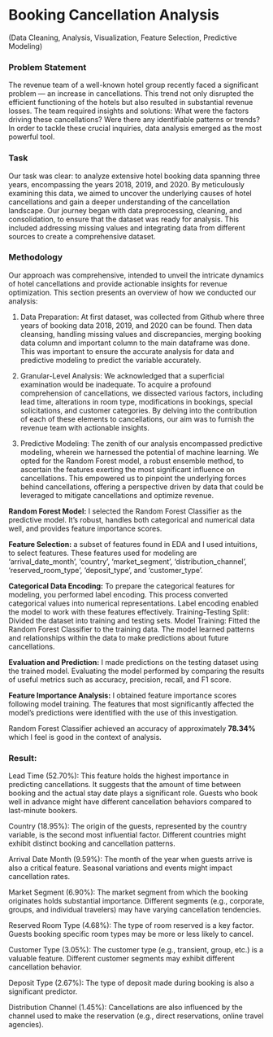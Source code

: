 # Booking Cancellation Analysis
(Data Cleaning, Analysis, Visualization, Feature Selection, Predictive Modeling)
### Problem Statement
The revenue team of a well-known hotel group recently faced a significant problem — an increase in cancellations. This trend not only disrupted the efficient functioning of the hotels but also resulted in substantial revenue losses. The team required insights and solutions: What were the factors driving these cancellations? Were there any identifiable patterns or trends? In order to tackle these crucial inquiries, data analysis emerged as the most powerful tool.

### Task
Our task was clear: to analyze extensive hotel booking data spanning three years, encompassing the years 2018, 2019, and 2020. By meticulously examining this data, we aimed to uncover the underlying causes of hotel cancellations and gain a deeper understanding of the cancellation landscape. Our journey began with data preprocessing, cleaning, and consolidation, to ensure that the dataset was ready for analysis. This included addressing missing values and integrating data from different sources to create a comprehensive dataset.

### Methodology
Our approach was comprehensive, intended to unveil the intricate dynamics of hotel cancellations and provide actionable insights for revenue optimization. This section presents an overview of how we conducted our analysis:

1. Data Preparation: At first dataset, was collected from Github where three years of booking data 2018, 2019, and 2020 can be found. Then data cleansing, handling missing values and discrepancies, merging booking data column and important column to the main dataframe was done. This was important to ensure the accurate analysis for data and predictive modeling to predict the variable accurately.

2. Granular-Level Analysis: We acknowledged that a superficial examination would be inadequate. To acquire a profound comprehension of cancellations, we dissected various factors, including lead time, alterations in room type, modifications in bookings, special solicitations, and customer categories. By delving into the contribution of each of these elements to cancellations, our aim was to furnish the revenue team with actionable insights.

3. Predictive Modeling: The zenith of our analysis encompassed predictive modeling, wherein we harnessed the potential of machine learning. We opted for the Random Forest model, a robust ensemble method, to ascertain the features exerting the most significant influence on cancellations. This empowered us to pinpoint the underlying forces behind cancellations, offering a perspective driven by data that could be leveraged to mitigate cancellations and optimize revenue.

**Random Forest Model:** I selected the Random Forest Classifier as the predictive model. It’s robust, handles both categorical and numerical data well, and provides feature importance scores.

**Feature Selection:** a subset of features found in EDA and I used intuitions, to select features. These features used for modeling are ‘arrival_date_month’, ‘country’, ‘market_segment’, ‘distribution_channel’, ‘reserved_room_type’, ‘deposit_type’, and ‘customer_type’.

**Categorical Data Encoding:** To prepare the categorical features for modeling, you performed label encoding. This process converted categorical values into numerical representations. Label encoding enabled the model to work with these features effectively. Training-Testing Split: Divided the dataset into training and testing sets. Model Training: Fitted the Random Forest Classifier to the training data. The model learned patterns and relationships within the data to make predictions about future cancellations.

**Evaluation and Prediction:** I made predictions on the testing dataset using the trained model. Evaluating the model performed by comparing the results of useful metrics such as accuracy, precision, recall, and F1 score.

**Feature Importance Analysis:** I obtained feature importance scores following model training. The features that most significantly affected the model’s predictions were identified with the use of this investigation.

Random Forest Classifier achieved an accuracy of approximately **78.34%** which I feel is good in the context of analysis.

### Result:
Lead Time (52.70%): This feature holds the highest importance in predicting cancellations. It suggests that the amount of time between booking and the actual stay date plays a significant role. Guests who book well in advance might have different cancellation behaviors compared to last-minute bookers.

Country (18.95%): The origin of the guests, represented by the country variable, is the second most influential factor. Different countries might exhibit distinct booking and cancellation patterns.

Arrival Date Month (9.59%): The month of the year when guests arrive is also a critical feature. Seasonal variations and events might impact cancellation rates.

Market Segment (6.90%): The market segment from which the booking originates holds substantial importance. Different segments (e.g., corporate, groups, and individual travelers) may have varying cancellation tendencies.

Reserved Room Type (4.68%): The type of room reserved is a key factor. Guests booking specific room types may be more or less likely to cancel.

Customer Type (3.05%): The customer type (e.g., transient, group, etc.) is a valuable feature. Different customer segments may exhibit different cancellation behavior.

Deposit Type (2.67%): The type of deposit made during booking is also a significant predictor.

Distribution Channel (1.45%): Cancellations are also influenced by the channel used to make the reservation (e.g., direct reservations, online travel agencies).
